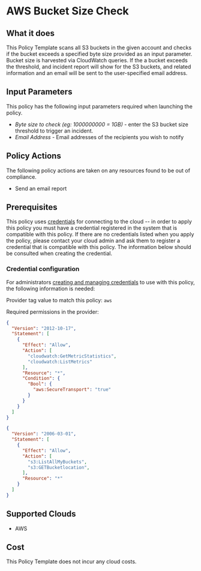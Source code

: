 # AWS Bucket Size Check

## What it does

This Policy Template scans all S3 buckets in the given account and checks if the bucket exceeds a specified byte size provided as an input parameter. Bucket size is harvested via CloudWatch queries. If the a bucket exceeds the threshold, and incident report will show for the S3 buckets, and related information and an email will be sent to the user-specified email address.

## Input Parameters

This policy has the following input parameters required when launching the policy.

- *Byte size to check (eg: 1000000000 = 1GB)* - enter the S3 bucket size threshold to trigger an incident.
- *Email Address* - Email addresses of the recipients you wish to notify

## Policy Actions

The following policy actions are taken on any resources found to be out of compliance.

- Send an email report

## Prerequisites

This policy uses [credentials](https://docs.flexera.com/flexera/EN/Automation/ManagingCredentialsExternal.htm) for connecting to the cloud -- in order to apply this policy you must have a credential registered in the system that is compatible with this policy. If there are no credentials listed when you apply the policy, please contact your cloud admin and ask them to register a credential that is compatible with this policy. The information below should be consulted when creating the credential.

### Credential configuration

For administrators [creating and managing credentials](https://docs.flexera.com/flexera/EN/Automation/ManagingCredentialsExternal.htm) to use with this policy, the following information is needed:

Provider tag value to match this policy: `aws`

Required permissions in the provider:

```json
{
  "Version": "2012-10-17",
  "Statement": [
    {
      "Effect": "Allow",
      "Action": [
        "cloudwatch:GetMetricStatistics",
        "cloudwatch:ListMetrics"
      ],
      "Resource": "*",
      "Condition": {
        "Bool": {
          "aws:SecureTransport": "true"
        }
      }
    }
  ]
}

{
  "Version": "2006-03-01",
  "Statement": [
    {
      "Effect": "Allow",
      "Action": [
        "s3:ListAllMyBuckets",
        "s3:GETBucketlocation",
      ],
      "Resource": "*"
    }
  ]
}
```

## Supported Clouds

- AWS

## Cost

This Policy Template does not incur any cloud costs.
